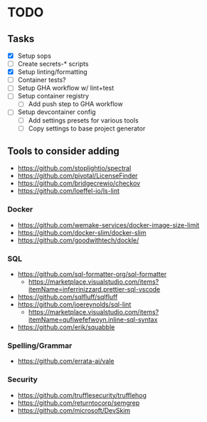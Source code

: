 # TODO

## Tasks

- [x] Setup sops
- [ ] Create secrets-\* scripts
- [x] Setup linting/formatting
- [ ] Container tests?
- [ ] Setup GHA workflow w/ lint+test
- [ ] Setup container registry
  - [ ] Add push step to GHA workflow
- [ ] Setup devcontainer config
  - [ ] Add settings presets for various tools
  - [ ] Copy settings to base project generator

## Tools to consider adding

- <https://github.com/stoplightio/spectral>
- <https://github.com/pivotal/LicenseFinder>
- <https://github.com/bridgecrewio/checkov>
- <https://github.com/loeffel-io/ls-lint>

### Docker

- <https://github.com/wemake-services/docker-image-size-limit>
- <https://github.com/docker-slim/docker-slim>
- <https://github.com/goodwithtech/dockle/>

### SQL

- <https://github.com/sql-formatter-org/sql-formatter>
  - <https://marketplace.visualstudio.com/items?itemName=inferrinizzard.prettier-sql-vscode>
- <https://github.com/sqlfluff/sqlfluff>
- <https://github.com/joereynolds/sql-lint>
  - <https://marketplace.visualstudio.com/items?itemName=qufiwefefwoyn.inline-sql-syntax>
- <https://github.com/erik/squabble>

### Spelling/Grammar

- <https://github.com/errata-ai/vale>

### Security

- <https://github.com/trufflesecurity/trufflehog>
- <https://github.com/returntocorp/semgrep>
- <https://github.com/microsoft/DevSkim>
